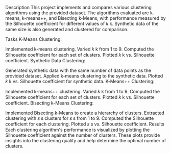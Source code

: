 Description
This project implements and compares various clustering algorithms using the provided dataset. The algorithms evaluated are k-means, k-means++, and Bisecting k-Means, with performance measured by the Silhouette coefficient for different values of 
𝑘
k. Synthetic data of the same size is also generated and clustered for comparison.

Tasks
K-Means Clustering:

Implemented k-means clustering.
Varied 
𝑘
k from 1 to 9.
Computed the Silhouette coefficient for each set of clusters.
Plotted 
𝑘
k vs. Silhouette coefficient.
Synthetic Data Clustering:

Generated synthetic data with the same number of data points as the provided dataset.
Applied k-means clustering to the synthetic data.
Plotted 
𝑘
k vs. Silhouette coefficient for synthetic data.
K-Means++ Clustering:

Implemented k-means++ clustering.
Varied 
𝑘
k from 1 to 9.
Computed the Silhouette coefficient for each set of clusters.
Plotted 
𝑘
k vs. Silhouette coefficient.
Bisecting k-Means Clustering:

Implemented Bisecting k-Means to create a hierarchy of clusters.
Extracted clustering with 
𝑠
s clusters for 
𝑠
s from 1 to 9.
Computed the Silhouette coefficient for each clustering.
Plotted 
𝑠
s vs. Silhouette coefficient.
Results
Each clustering algorithm's performance is visualized by plotting the Silhouette coefficient against the number of clusters. These plots provide insights into the clustering quality and help determine the optimal number of clusters.


